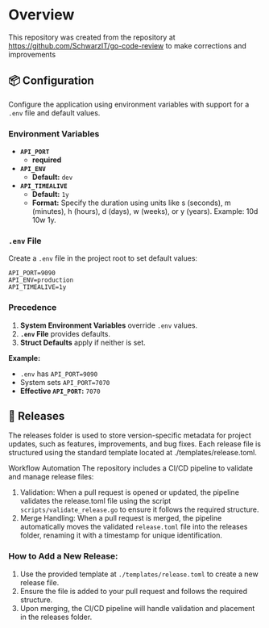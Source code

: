# Overview

This repository was created from the repository at https://github.com/SchwarzIT/go-code-review to make corrections and improvements

## 📦 Configuration

Configure the application using environment variables with support for a `.env` file and default values.

### Environment Variables

- **`API_PORT`**
  - **required**
- **`API_ENV`**
  - **Default:** `dev`
- **`API_TIMEALIVE`**
  - **Default:** `1y`
  - **Format:** Specify the duration using units like s (seconds), m (minutes), h (hours), d (days), w (weeks), or y (years). Example: 10d 10w 1y.

### `.env` File

Create a `.env` file in the project root to set default values:

```dotenv
API_PORT=9090
API_ENV=production
API_TIMEALIVE=1y
```

### Precedence

1. **System Environment Variables** override `.env` values.
2. **`.env` File** provides defaults.
3. **Struct Defaults** apply if neither is set.

**Example:**

- `.env` has `API_PORT=9090`
- System sets `API_PORT=7070`
- **Effective `API_PORT`:** `7070`

## 📄 Releases

The releases folder is used to store version-specific metadata for project updates, such as features, improvements, and bug fixes. Each release file is structured using the standard template located at ./templates/release.toml.

Workflow Automation
The repository includes a CI/CD pipeline to validate and manage release files:

1. Validation:
   When a pull request is opened or updated, the pipeline validates the release.toml file using the script `scripts/validate_release.go` to ensure it follows the required structure.
2. Merge Handling:
   When a pull request is merged, the pipeline automatically moves the validated `release.toml` file into the releases folder, renaming it with a timestamp for unique identification.

### How to Add a New Release:

1. Use the provided template at `./templates/release.toml` to create a new release file.
2. Ensure the file is added to your pull request and follows the required structure.
3. Upon merging, the CI/CD pipeline will handle validation and placement in the releases folder.
